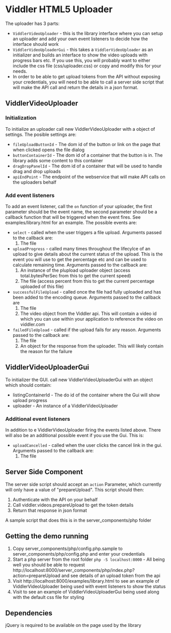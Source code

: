 Viddler HTML5 Uploader
======================

The uploader has 3 parts:
* `ViddlerVideoUploader` - this is the library interface where you can setup an uploader and add your own event listeners to decide how the interface should work
* `ViddlerVideoUploaderGui` - this takes a `ViddlerVideoUploader` as an initializer and builds an interface to show the video uploads with progress bars etc. If you use this, you will probably want to either include the css file (css/uploader.css) or copy and modify this for your needs.
* In order to be able to get upload tokens from the API without exposing your credentials, you will need to be able to call a server side script that will make the API call and return the details in a json format.

ViddlerVideoUploader
--------------------
### Initialization
To initialize an uploader call new ViddlerVideoUploader with a object of settings. The posible settings are:
  * `fileUploadButtonId` - The dom id of the button or link on the page that when clicked opens the file dialog
  * `buttonContainerId`  - The dom id of a container that the button is in. The library adds some content to this container
  * `dragDropPanelId` - The dom id of a container that will be used to handle drag and drop uploads
  * `apiEndPoint` - The endpoint of the webservice that will make API calls on the uploaders behalf

### Add event listeners
To add an event listener, call the `on` function of your uploader, the first parameter should be the event name, the second parameter should be a callback function that will be triggered when the event fires. See examples/library.html for an example. The possible events are:
* `select` - called when the user triggers a file upload. Arguments passed to the callback are:
  1. The file
* `uploadProgress` - called many times throughout the lifecylce of an upload to give details about the current status of the upload. This is the event you will use to get the percentage etc and can be used to calculate remaining time. Arguments passed to the callback are:
  1. An instance of the plupload uploader object (access total.bytesPerSec from this to get the current speed)
  2. The file (access percent from this to get the current percentage uploaded of this file)
* `successfulFileUpload` - called once the file had fully uploaded and has been added to the encoding queue. Arguments passed to the callback are
  1. The file
  2. The video object from the Viddler api. This will contain a video id which you can use within your application to reference the video on viddler.com
* `failedFileUpload` - called if the upload fails for any reason. Arguments passed to the callback are:
  1. The file
  2. An object for the response from the uploader. This will likely contain the reason for the failure


ViddlerVideoUploaderGui
-----------------------
To initializer the GUI. call new ViddlerVideoUploaderGui with an object which should contain:
* listingContainerId - The do id of the container where the Gui will show upload progress
* uploader - An instance of a ViddlerVideoUploader

### Additional event listeners
In addition to e ViddlerVideoUploader firing the events listed above. There will also be an additional possible event if you use the Gui. This is:
* `uploadCancelled` - called when the user clicks the cancel link in the gui. Arguments passed to the callback are:
  1. The file


Server Side Component
---------------------
The server side script should accept an `action` Parameter, which currently will only have a value of "prepareUpload". This script should then:
1. Authenticate with the API on your behalf
2. Call viddler.videos.prepareUpload to get the token details
3. Return that response in json format

A sample script that does this is in the server_components/php folder

Getting the demo running
------------------------
1. Copy server_components/php/config.php.sample to server_components/php/config.php and enter your credentials
2. Start a php server from the root folder `php -S localhost:8000` - All being well you should be able to request http://localhost:8000/server_components/php/index.php?action=prepareUpload and see details of an upload token from the api
3. Visit http://localhost:8000/examples/library.html to see an example of ViddlerVideoUploader being used with event listeners to show the status
4. Visit to see an example of ViddlerVideoUploaderGui being used along with the default css file for styling

Dependencies
------------
jQuery is required to be available on the page used by the library
